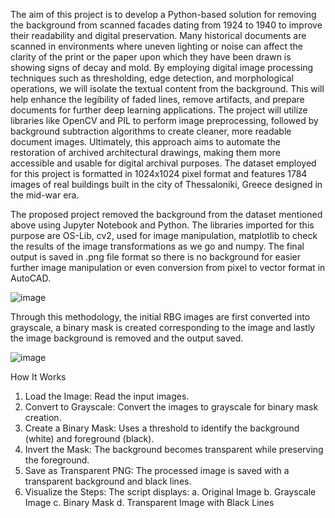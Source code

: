 The aim of this project is to develop a Python-based solution for removing the background from scanned facades dating from 1924 to 1940 to improve their readability and digital preservation. Many historical documents are scanned in environments where uneven lighting or noise can affect the clarity of the print or the paper upon which they have been drawn is showing signs of decay and mold. By employing digital image processing techniques such as thresholding, edge detection, and morphological operations, we will isolate the textual content from the background. This will help enhance the legibility of faded lines, remove artifacts, and prepare documents for further deep learning applications. The project will utilize libraries like OpenCV and PIL to perform image preprocessing, followed by background subtraction algorithms to create cleaner, more readable document images. Ultimately, this approach aims to automate the restoration of archived architectural drawings, making them more accessible and usable for digital archival purposes. The dataset employed for this project is formatted in 1024x1024 pixel format and features 1784 images of real buildings built in the city of Thessaloniki, Greece designed in the mid-war era.

The proposed project removed the background from the dataset mentioned above using Jupyter Notebook and Python. The libraries imported for this purpose are OS-Lib, cv2, used for image manipulation, matplotlib to check the results of the image transformations as we go and numpy. The final output is saved in .png file format so there is no background for easier further image manipulation or even conversion from pixel to vector format in AutoCAD. 

![image](https://github.com/user-attachments/assets/240efe2c-45af-4d14-8aa5-3ad5297f4969)


Through this methodology, the initial RBG images are first converted into grayscale, a binary mask is created corresponding to the image and lastly the image background is removed and the output saved. 

![image](https://github.com/user-attachments/assets/a8e80bf4-9166-49af-b995-ef96fe49bdc7)


How It Works
 1. Load the Image:
    Read the input images.
 2. Convert to Grayscale:
    Convert the images to grayscale for binary mask creation.
 3. Create a Binary Mask:
    Uses a threshold to identify the background (white) and foreground (black).
  4. Invert the Mask:
    The background becomes transparent while preserving the foreground.
  5. Save as Transparent PNG:
    The processed image is saved with a transparent background and black lines.
  6. Visualize the Steps:
    The script displays:
     a. Original Image
     b. Grayscale Image
     c. Binary Mask
     d. Transparent Image with Black Lines

